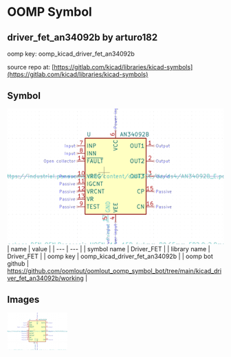 # OOMP Symbol  
## driver_fet_an34092b  by arturo182  
  
oomp key: oomp_kicad_driver_fet_an34092b  
  
source repo at: [https://gitlab.com/kicad/libraries/kicad-symbols](https://gitlab.com/kicad/libraries/kicad-symbols)  
## Symbol  
  
[![working.png](working_600.png)](working.png)  
| name | value | 
| --- | --- | 
| symbol name | Driver_FET | 
| library name | Driver_FET | 
| oomp key | oomp_kicad_driver_fet_an34092b | 
| oomp bot github | https://github.com/oomlout/oomlout_oomp_symbol_bot/tree/main/kicad_driver_fet_an34092b/working | 
## Images  
  
[![working.png](working_140.png)](working.png)  
